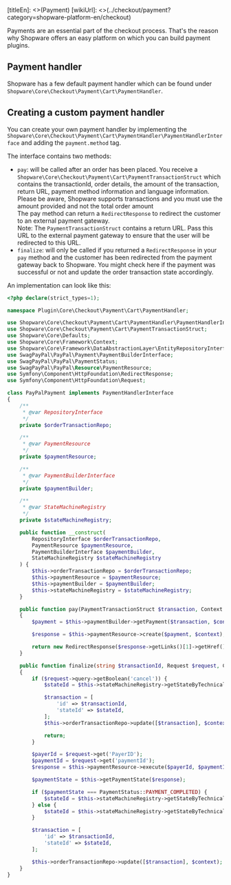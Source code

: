 [titleEn]: <>(Payment)
[wikiUrl]: <>(../checkout/payment?category=shopware-platform-en/checkout)

Payments are an essential part of the checkout process. That's the reason why Shopware offers an easy platform
on which you can build payment plugins.

## Payment handler

Shopware has a few default payment handler which can be found under 
`Shopware\Core\Checkout\Payment\Cart\PaymentHandler`. 

## Creating a custom payment handler

You can create your own payment handler by implementing the 
`Shopware\Core\Checkout\Payment\Cart\PaymentHandler\PaymentHandlerInterface` 
and adding the `payment.method` tag.

The interface contains two methods:

* `pay`: will be called after an order has been placed. 
You receive a `Shopware\Core\Checkout\Payment\Cart\PaymentTransactionStruct` which contains 
the transactionId, order details, the amount of the transaction, return URL, 
payment method information and language information.  
Please be aware, Shopware supports transactions and you must use the amount provided 
and not the total order amount  
The pay method can return a `RedirectResponse` to redirect the customer to an external payment gateway.  
Note: The `PaymentTransactionStruct` contains a return URL. Pass this URL to the external payment gateway 
to ensure that the user will be redirected to this URL.
* `finalize`: will only be called if you returned a `RedirectResponse` in your `pay` method 
and the customer has been redirected from the payment gateway back to Shopware. 
You might check here if the payment was successful or not and update the order transaction state accordingly.

An implementation can look like this:
```php
<?php declare(strict_types=1);

namespace Plugin\Core\Checkout\Payment\Cart\PaymentHandler;

use Shopware\Core\Checkout\Payment\Cart\PaymentHandler\PaymentHandlerInterface;
use Shopware\Core\Checkout\Payment\Cart\PaymentTransactionStruct;
use Shopware\Core\Defaults;
use Shopware\Core\Framework\Context;
use Shopware\Core\Framework\DataAbstractionLayer\EntityRepositoryInterface;
use SwagPayPal\PayPal\Payment\PaymentBuilderInterface;
use SwagPayPal\PayPal\PaymentStatus;
use SwagPayPal\PayPal\Resource\PaymentResource;
use Symfony\Component\HttpFoundation\RedirectResponse;
use Symfony\Component\HttpFoundation\Request;

class PayPalPayment implements PaymentHandlerInterface
{
    /**
     * @var RepositoryInterface
     */
    private $orderTransactionRepo;

    /**
     * @var PaymentResource
     */
    private $paymentResource;

    /**
     * @var PaymentBuilderInterface
     */
    private $paymentBuilder;

    /**
     * @var StateMachineRegistry
     */
    private $stateMachineRegistry;

    public function __construct(
        RepositoryInterface $orderTransactionRepo,
        PaymentResource $paymentResource,
        PaymentBuilderInterface $paymentBuilder,
        StateMachineRegistry $stateMachineRegistry
    ) {
        $this->orderTransactionRepo = $orderTransactionRepo;
        $this->paymentResource = $paymentResource;
        $this->paymentBuilder = $paymentBuilder;
        $this->stateMachineRegistry = $stateMachineRegistry;
    }

    public function pay(PaymentTransactionStruct $transaction, Context $context): ?RedirectResponse
    {
        $payment = $this->paymentBuilder->getPayment($transaction, $context);

        $response = $this->paymentResource->create($payment, $context);

        return new RedirectResponse($response->getLinks()[1]->getHref());
    }

    public function finalize(string $transactionId, Request $request, Context $context): void
    {
        if ($request->query->getBoolean('cancel')) {
            $stateId = $this->stateMachineRegistry->getStateByTechnicalName(Defaults::ORDER_TRANSACTION_STATE_MACHINE, Defaults::ORDER_TRANSACTION_STATES_CANCELLED, $context)->getId();

            $transaction = [
                'id' => $transactionId,
                'stateId' => $stateId,
            ];
            $this->orderTransactionRepo->update([$transaction], $context);

            return;
        }

        $payerId = $request->get('PayerID');
        $paymentId = $request->get('paymentId');
        $response = $this->paymentResource->execute($payerId, $paymentId, $context);

        $paymentState = $this->getPaymentState($response);

        if ($paymentState === PaymentStatus::PAYMENT_COMPLETED) {
            $stateId = $this->stateMachineRegistry->getStateByTechnicalName(Defaults::ORDER_TRANSACTION_STATE_MACHINE, Defaults::ORDER_TRANSACTION_STATES_PAID, $context)->getId();
        } else {
            $stateId = $this->stateMachineRegistry->getStateByTechnicalName(Defaults::ORDER_TRANSACTION_STATE_MACHINE, Defaults::ORDER_TRANSACTION_STATES_OPEN, $context)->getId();
        }

        $transaction = [
            'id' => $transactionId,
            'stateId' => $stateId,
        ];

        $this->orderTransactionRepo->update([$transaction], $context);
    }
}
```


